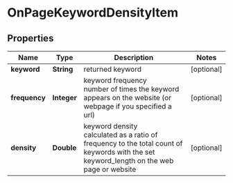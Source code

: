 # OnPageKeywordDensityItem


## Properties

| Name | Type | Description | Notes |
|------------ | ------------- | ------------- | -------------|
**keyword** | **String** | returned keyword |[optional]|
**frequency** | **Integer** | keyword frequency<br>number of times the keyword appears on the website (or webpage if you specified a url) |[optional]|
**density** | **Double** | keyword density<br>calculated as a ratio of frequency to the total count of keywords with the set keyword_length on the web page or website |[optional]|